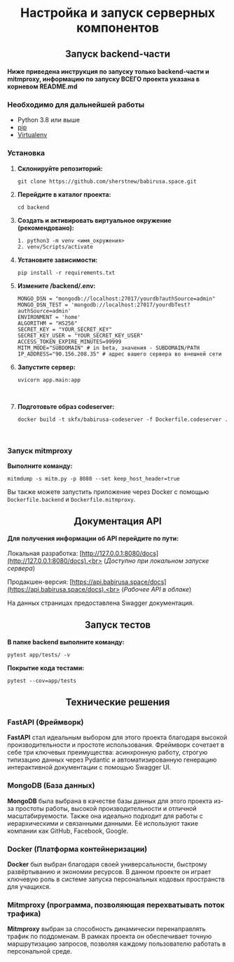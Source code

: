 <h1 align="center">Настройка и запуск серверных компонентов</a> 
<h2 align="center">Запуск backend-части </h2>

#### Ниже приведена инструкция по запуску только backend-части и mitmproxy, информацию по запуску ВСЕГО проекта указана в корневом README.md

### Необходимо для дальнейшей работы

- Python 3.8 или выше
- [pip](https://pip.pypa.io/en/stable/)
- [Virtualenv](https://pypi.org/project/virtualenv/)

### Установка

1. **Склонируйте репозиторий:**

    ```shell
    git clone https://github.com/sherstnew/babirusa.space.git
    ```

2. **Перейдите в каталог проекта:**

    ```shell
    cd backend
    ```

3. **Создать и активировать виртуальное окружение (рекомендовано):**

    ```shell
    1. python3 -m venv <имя_окружения>
    2. venv/Scripts/activate
    ```
4. **Установите зависимости:**

    ```shell
    pip install -r requirements.txt
    ```
5. **Измените /backend/.env:**

    ```
    MONGO_DSN = "mongodb://localhost:27017/yourdb?authSource=admin"
    MONGO_DSN_TEST = 'mongodb://localhost:27017/yourdbTest?authSource=admin'
    ENVIRONMENT = 'home'
    ALGORITHM = "HS256"
    SECRET_KEY = "YOUR_SECRET_KEY"
    SECRET_KEY_USER = "YOUR_SECRET_KEY_USER"
    ACCESS_TOKEN_EXPIRE_MINUTES=99999
    MITM_MODE="SUBDOMAIN" # in beta, значения - SUBDOMAIN/PATH
    IP_ADDRESS="90.156.208.35" # адрес вашего сервера во внешней сети
    
    ```
 6. **Запустите сервер:**

    ```shell
    uvicorn app.main:app
    ```
    <br>
 7. **Подготовьте образ codeserver:**

    ```shell
    docker build -t skfx/babirusa-codeserver -f Dockerfile.codeserver .
    ```
    <br>


### Запуск mitmproxy

**Выполните команду:**

```shell
mitmdump -s mitm.py -p 8080 --set keep_host_header=true
```

Вы также можете запустить приложение через Docker с помощью ```Dockerfile.backend``` и ```Dockerfile.mitmproxy```. 

<h2 align="center">Документация API</h2>

**Для получения информации об API перейдите по пути:** <br>
<br>
Локальная разработка: [http://127.0.0.1:8080/docs](http://127.0.0.1:8080/docs).<br>
(*Доступно при локальном запуске сервера*) <br>

Продакшен-версия: [https://api.babirusa.space/docs](https://api.babirusa.space/docs).<br>
(*Рабочее API в облаке*)

На данных страницах предоставлена Swagger документация.

<h2 align="center">Запуск тестов</h2>

**В папке backend выполните команду:**

 ```shell
 pytest app/tests/ -v 
 ```

**Покрытие кода тестами:**

 ```shell
 pytest --cov=app/tests
 ```

<h2 align="center">Технические решения</h2>


### FastAPI (Фреймворк)

**FastAPI** стал идеальным выбором для этого проекта благодаря высокой производительности и простоте использования. Фреймворк сочетает в себе три ключевых преимущества: асинхронную работу, строгую типизацию данных через Pydantic и автоматизированную генерацию интерактивной документации с помощью Swagger UI.


### MongoDB (База данных)

**MongoDB** была выбрана в качестве базы данных для этого проекта из-за простоты работы, высокой производительности и отличной масштабируемости. Также она идеально подходит для работы с иерархическими и связанными данными. Её используют такие компании как GitHub, Facebook, Google.


### Docker (Платформа контейнеризации)

**Docker** был выбран благодаря своей универсальности, быстрому развёртыванию и экономии ресурсов. В данном проекте он играет ключевую роль в системе запуска персональных кодовых пространств для учащихся.


### Mitmproxy (программа, позволяющая перехватывать поток трафика)

**Mitmproxy** выбран за способность динамически перенаправлять трафик по поддоменам. В рамках проекта он обеспечивает точную маршрутизацию запросов, позволяя каждому пользователю работать в персональной среде.
